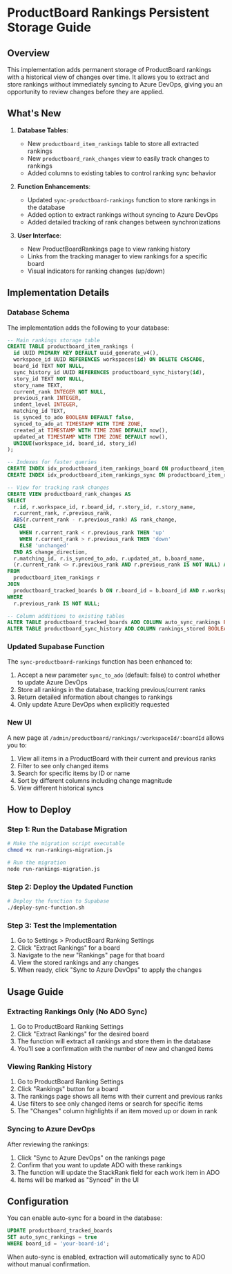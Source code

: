 # ProductBoard Rankings Persistent Storage Guide

## Overview

This implementation adds permanent storage of ProductBoard rankings with a historical view of changes over time. It allows you to extract and store rankings without immediately syncing to Azure DevOps, giving you an opportunity to review changes before they are applied.

## What's New

1. **Database Tables**:
   - New `productboard_item_rankings` table to store all extracted rankings
   - New `productboard_rank_changes` view to easily track changes to rankings
   - Added columns to existing tables to control ranking sync behavior

2. **Function Enhancements**:
   - Updated `sync-productboard-rankings` function to store rankings in the database
   - Added option to extract rankings without syncing to Azure DevOps
   - Added detailed tracking of rank changes between synchronizations

3. **User Interface**:
   - New ProductBoardRankings page to view ranking history
   - Links from the tracking manager to view rankings for a specific board
   - Visual indicators for ranking changes (up/down)

## Implementation Details

### Database Schema

The implementation adds the following to your database:

```sql
-- Main rankings storage table
CREATE TABLE productboard_item_rankings (
  id UUID PRIMARY KEY DEFAULT uuid_generate_v4(),
  workspace_id UUID REFERENCES workspaces(id) ON DELETE CASCADE,
  board_id TEXT NOT NULL,
  sync_history_id UUID REFERENCES productboard_sync_history(id),
  story_id TEXT NOT NULL,
  story_name TEXT,
  current_rank INTEGER NOT NULL,
  previous_rank INTEGER,
  indent_level INTEGER,
  matching_id TEXT,
  is_synced_to_ado BOOLEAN DEFAULT false,
  synced_to_ado_at TIMESTAMP WITH TIME ZONE,
  created_at TIMESTAMP WITH TIME ZONE DEFAULT now(),
  updated_at TIMESTAMP WITH TIME ZONE DEFAULT now(),
  UNIQUE(workspace_id, board_id, story_id)
);

-- Indexes for faster queries
CREATE INDEX idx_productboard_item_rankings_board ON productboard_item_rankings(workspace_id, board_id);
CREATE INDEX idx_productboard_item_rankings_sync ON productboard_item_rankings(sync_history_id);

-- View for tracking rank changes
CREATE VIEW productboard_rank_changes AS
SELECT 
  r.id, r.workspace_id, r.board_id, r.story_id, r.story_name,
  r.current_rank, r.previous_rank,
  ABS(r.current_rank - r.previous_rank) AS rank_change,
  CASE 
    WHEN r.current_rank < r.previous_rank THEN 'up'
    WHEN r.current_rank > r.previous_rank THEN 'down'
    ELSE 'unchanged'
  END AS change_direction,
  r.matching_id, r.is_synced_to_ado, r.updated_at, b.board_name,
  (r.current_rank <> r.previous_rank AND r.previous_rank IS NOT NULL) AS has_changed
FROM 
  productboard_item_rankings r
JOIN 
  productboard_tracked_boards b ON r.board_id = b.board_id AND r.workspace_id = b.workspace_id
WHERE 
  r.previous_rank IS NOT NULL;

-- Column additions to existing tables
ALTER TABLE productboard_tracked_boards ADD COLUMN auto_sync_rankings BOOLEAN DEFAULT false;
ALTER TABLE productboard_sync_history ADD COLUMN rankings_stored BOOLEAN DEFAULT false;
```

### Updated Supabase Function

The `sync-productboard-rankings` function has been enhanced to:

1. Accept a new parameter `sync_to_ado` (default: false) to control whether to update Azure DevOps
2. Store all rankings in the database, tracking previous/current ranks
3. Return detailed information about changes to rankings
4. Only update Azure DevOps when explicitly requested

### New UI

A new page at `/admin/productboard/rankings/:workspaceId/:boardId` allows you to:

1. View all items in a ProductBoard with their current and previous ranks
2. Filter to see only changed items
3. Search for specific items by ID or name
4. Sort by different columns including change magnitude
5. View different historical syncs

## How to Deploy

### Step 1: Run the Database Migration

```bash
# Make the migration script executable
chmod +x run-rankings-migration.js

# Run the migration
node run-rankings-migration.js
```

### Step 2: Deploy the Updated Function

```bash
# Deploy the function to Supabase
./deploy-sync-function.sh
```

### Step 3: Test the Implementation

1. Go to Settings > ProductBoard Ranking Settings
2. Click "Extract Rankings" for a board
3. Navigate to the new "Rankings" page for that board
4. View the stored rankings and any changes
5. When ready, click "Sync to Azure DevOps" to apply the changes

## Usage Guide

### Extracting Rankings Only (No ADO Sync)

1. Go to ProductBoard Ranking Settings
2. Click "Extract Rankings" for the desired board
3. The function will extract all rankings and store them in the database
4. You'll see a confirmation with the number of new and changed items

### Viewing Ranking History

1. Go to ProductBoard Ranking Settings
2. Click "Rankings" button for a board
3. The rankings page shows all items with their current and previous ranks
4. Use filters to see only changed items or search for specific items
5. The "Changes" column highlights if an item moved up or down in rank

### Syncing to Azure DevOps

After reviewing the rankings:

1. Click "Sync to Azure DevOps" on the rankings page
2. Confirm that you want to update ADO with these rankings
3. The function will update the StackRank field for each work item in ADO
4. Items will be marked as "Synced" in the UI

## Configuration

You can enable auto-sync for a board in the database:

```sql
UPDATE productboard_tracked_boards
SET auto_sync_rankings = true
WHERE board_id = 'your-board-id';
```

When auto-sync is enabled, extraction will automatically sync to ADO without manual confirmation.
